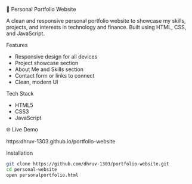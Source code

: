 💼 Personal Portfolio Website

A clean and responsive personal portfolio website to showcase my skills, projects, and interests in technology and finance. Built using HTML, CSS, and JavaScript.

Features
- Responsive design for all devices
- Project showcase section
- About Me and Skills section
- Contact form or links to connect
- Clean, modern UI
 
Tech Stack
- HTML5
- CSS3
- JavaScript

🌐 Live Demo

https:dhruv-1303.github.io/portfolio-website


Installation

```bash
git clone https://github.com/dhruv-1303/portfolio-website.git
cd personal-website
open personalportfolio.html

